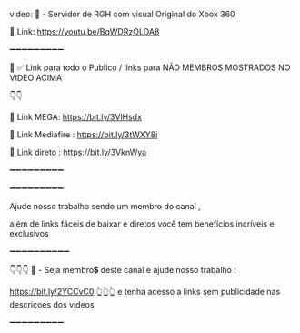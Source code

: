 video:
📌 - Servidor de RGH com visual Original do Xbox 360

🔗 Link: https://youtu.be/BqWDRzOLDA8

➖➖➖➖➖➖➖➖➖

🔔
✅ Link para todo o Publico / links para NÃO MEMBROS 
MOSTRADOS NO VIDEO ACIMA 

👇👇

🔗 Link MEGA: https://bit.ly/3VlHsdx

🔗 Link Mediafire : https://bit.ly/3tWXY8i

🔗 Link direto : https://bit.ly/3VknWya

➖➖➖➖➖➖➖➖➖


➖➖➖➖➖➖➖➖➖

Ajude nosso trabalho sendo um membro do canal ,
 
além de links fáceis de baixar e diretos 
você tem benefícios incríveis e exclusivos 

➖➖➖➖➖➖➖➖➖➖

👇👇👇
📌 - Seja membro💲 deste canal e ajude nosso trabalho :

https://bit.ly/2YCCvC0
👆👆👆
e tenha acesso a links sem publicidade nas descriçoes dos videos 

➖➖➖➖➖➖➖➖➖
